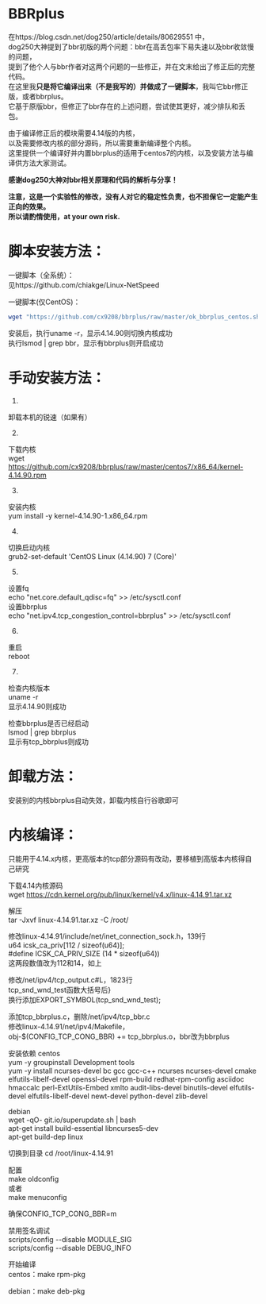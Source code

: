 # BBRplus 

在https://blog.csdn.net/dog250/article/details/80629551 中，  
dog250大神提到了bbr初版的两个问题：bbr在高丢包率下易失速以及bbr收敛慢的问题，  
提到了他个人与bbr作者对这两个问题的一些修正，并在文末给出了修正后的完整代码。  
在这里我**只是将它编译出来（不是我写的）并做成了一键脚本**，我叫它bbr修正版，或者bbrplus。  
它基于原版bbr，但修正了bbr存在的上述问题，尝试使其更好，减少排队和丢包。  
  
由于编译修正后的模块需要4.14版的内核，  
以及需要修改内核的部分源码，所以需要重新编译整个内核。  
这里提供一个编译好并内置bbrplus的适用于centos7的内核，以及安装方法与编译供方法大家测试。  

**感谢dog250大神对bbr相关原理和代码的解析与分享！**  

**注意，这是一个实验性的修改，没有人对它的稳定性负责，也不担保它一定能产生正向的效果。  
所以请酌情使用，at your own risk.**

# 脚本安装方法：  

一键脚本（全系统）：   
见https://github.com/chiakge/Linux-NetSpeed   

一键脚本(仅CentOS)：  
```bash
wget "https://github.com/cx9208/bbrplus/raw/master/ok_bbrplus_centos.sh" && chmod +x ok_bbrplus_centos.sh && ./ok_bbrplus_centos.sh
```
安装后，执行uname -r，显示4.14.90则切换内核成功  
执行lsmod | grep bbr，显示有bbrplus则开启成功   

# 手动安装方法：  
1.  
卸载本机的锐速（如果有）  

2.  
下载内核  
wget https://github.com/cx9208/bbrplus/raw/master/centos7/x86_64/kernel-4.14.90.rpm  

3.  
安装内核  
yum install -y kernel-4.14.90-1.x86_64.rpm  

4.  
切换启动内核  
grub2-set-default 'CentOS Linux (4.14.90) 7 (Core)'  

5.  
设置fq  
echo "net.core.default_qdisc=fq" >> /etc/sysctl.conf  
设置bbrplus  
echo "net.ipv4.tcp_congestion_control=bbrplus" >> /etc/sysctl.conf  

6.  
重启  
reboot  

7.
检查内核版本  
uname -r  
显示4.14.90则成功  

检查bbrplus是否已经启动  
lsmod | grep bbrplus  
显示有tcp_bbrplus则成功  

# 卸载方法：  
安装别的内核bbrplus自动失效，卸载内核自行谷歌即可  

# 内核编译：  

只能用于4.14.x内核，更高版本的tcp部分源码有改动，要移植到高版本内核得自己研究  

下载4.14内核源码   
wget https://cdn.kernel.org/pub/linux/kernel/v4.x/linux-4.14.91.tar.xz   

解压   
tar  -Jxvf  linux-4.14.91.tar.xz -C  /root/   

修改linux-4.14.91/include/net/inet_connection_sock.h，139行  
u64     icsk_ca_priv[112 / sizeof(u64)];  
#define ICSK_CA_PRIV_SIZE      (14 * sizeof(u64))  
这两段数值改为112和14，如上  

修改/net/ipv4/tcp_output.c#L，1823行  
tcp_snd_wnd_test函数大括号后}  
换行添加EXPORT_SYMBOL(tcp_snd_wnd_test);  

添加tcp_bbrplus.c，删除/net/ipv4/tcp_bbr.c  
修改linux-4.14.91/net/ipv4/Makefile，  
obj-$(CONFIG_TCP_CONG_BBR) += tcp_bbrplus.o，bbr改为bbrplus  

安装依赖
centos  
yum -y groupinstall Development tools  
yum -y install ncurses-devel bc gcc gcc-c++ ncurses ncurses-devel cmake elfutils-libelf-devel openssl-devel rpm-build redhat-rpm-config asciidoc hmaccalc perl-ExtUtils-Embed xmlto audit-libs-devel binutils-devel elfutils-devel elfutils-libelf-devel newt-devel python-devel zlib-devel  

debian  
wget -qO- git.io/superupdate.sh | bash  
apt-get install build-essential libncurses5-dev  
apt-get build-dep linux  

切换到目录 
cd /root/linux-4.14.91  

配置  
make oldconfig  
或者  
make menuconfig  

确保CONFIG_TCP_CONG_BBR=m  

禁用签名调试  
scripts/config --disable MODULE_SIG  
scripts/config --disable DEBUG_INFO  


开始编译  
centos：make rpm-pkg

debian：make deb-pkg


